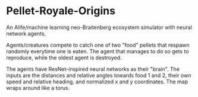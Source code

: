 # Pellet-Royale-Origins
An Alife/machine learning neo-Braitenberg ecosystem simulator with neural network agents. 

Agents/creatures compete to catch one of two "food" pellets that respawn randomly everytime one is eaten. The agent that manages to do so gets to reproduce,
while the oldest agent is destroyed.

The agents have ResNet-inspired neural networks as their "brain". The inputs are the distances and relative angles towards food 1 and 2, their own speed and relative heading, and normalized
x and y coordinates. The map wraps around like a torus.
